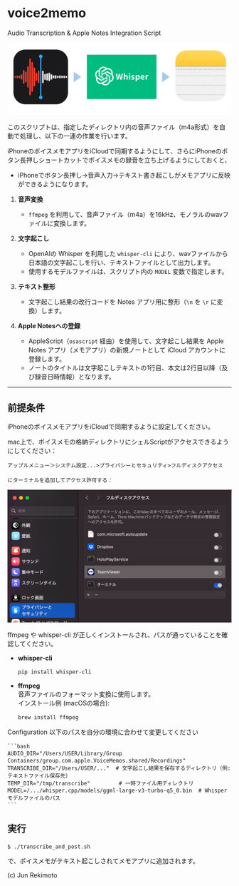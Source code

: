 # voice2memo
 Audio Transcription & Apple Notes Integration Script

![](images/head.jpg)

このスクリプトは、指定したディレクトリ内の音声ファイル（m4a形式）を自動で処理し、以下の一連の作業を行います。

iPhoneのボイスメモアプリをiCloudで同期するようにして、さらにiPhoneのボタン長押しショートカットでボイスメモの録音を立ち上げるようにしておくと、
- iPhoneでボタン長押し→音声入力→テキスト書き起こしがメモアプリに反映
ができるようになります。

1. **音声変換**  
   - `ffmpeg` を利用して、音声ファイル（m4a）を16kHz、モノラルのwavファイルに変換します。

2. **文字起こし**  
   - OpenAIの Whisper を利用した `whisper-cli` により、wavファイルから日本語の文字起こしを行い、テキストファイルとして出力します。
   - 使用するモデルファイルは、スクリプト内の `MODEL` 変数で指定します。

3. **テキスト整形**  
   - 文字起こし結果の改行コードを Notes アプリ用に整形（`\n` を `\r` に変換）します。

4. **Apple Notesへの登録**  
   - AppleScript（`osascript` 経由）を使用して、文字起こし結果を Apple Notes アプリ（メモアプリ）の新規ノートとして iCloud アカウントに登録します。  
   - ノートのタイトルは文字起こしテキストの1行目、本文は2行目以降（及び録音日時情報）となります。

---


## 前提条件

iPhoneのボイスメモアプリをiCloudで同期するように設定してください。

mac上で、ボイスメモの格納ディレクトリにシェルScriptがアクセスできるようにしてください：

    アップルメニュー＞システム設定...>プライバシーとセキュリティ>フルディスクアクセス

    にターミナルを追加してアクセス許可する：
![](images/screen.jpg)


ffmpeg や whisper-cli が正しくインストールされ、パスが通っていることを確認してください。
- **whisper-cli** 
    ```bash
    pip install whisper-cli
    ```

- **ffmpeg**  
  音声ファイルのフォーマット変換に使用します。  
  インストール例 (macOSの場合):  
  ```bash
  brew install ffmpeg
  ```

Configuration 以下のパスを自分の環境に合わせて変更してください

    ```bash
    AUDIO_DIR="/Users/USER/Library/Group Containers/group.com.apple.VoiceMemos.shared/Recordings"
    TRANSCRIBE_DIR="/Users/USER/..."  # 文字起こし結果を保存するディレクトリ（例: テキストファイル保存先）
    TEMP_DIR="/tmp/transcribe"         # 一時ファイル用ディレクトリ
    MODEL=/.../whisper.cpp/models/ggml-large-v3-turbo-q5_0.bin  # Whisperモデルファイルのパス
    ```

## 実行
```bash
$ ./transcribe_and_post.sh
```

で、ボイスメモがテキスト起こしされてメモアプリに追加されます。

(c) Jun Rekimoto